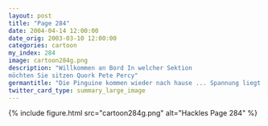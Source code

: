 ```yaml
---
layout: post
title: "Page 284"
date: 2004-04-14 12:00:00
date_orig: 2003-03-10 12:00:00
categories: cartoon
my_index: 284
image: cartoon284g.png
description: "Willkommen an Bord In welcher Sektion
möchten Sie sitzen Quork Pete Percy"
germantitle: "Die Pinguine kommen wieder nach hause ... Spannung liegt in der Luft"
twitter_card_type: summary_large_image
---
```


{% include figure.html src="cartoon284g.png" alt="Hackles Page 284"  %}
